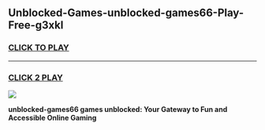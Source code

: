 
## Unblocked-Games-unblocked-games66-Play-Free-g3xkl
<h3>
<a href="https://premium76.site?title=unblocked-games66&ref=21A">CLICK TO PLAY</a></h3>
<hr>

<h3>
<a href="https://premium76.site?title=unblocked-games66&ref=21A">CLICK 2 PLAY</a>
  
</h3>

<a href="https://premium76.site?title=unblocked-games66&ref=21A"><img src="https://clearcache.store/games.png"></a>


**unblocked-games66 games unblocked: Your Gateway to Fun and Accessible Online Gaming**

